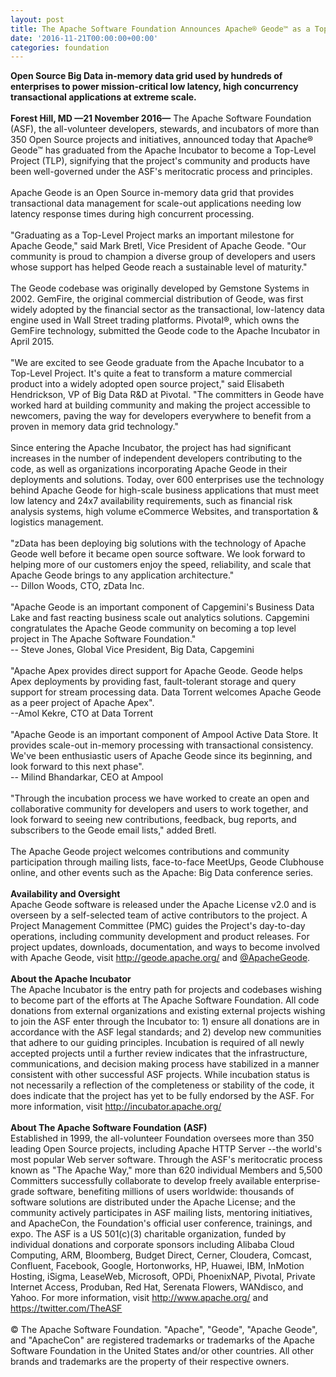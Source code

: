 ```yaml
---
layout: post
title: The Apache Software Foundation Announces Apache® Geode™ as a Top-Level Project
date: '2016-11-21T00:00:00+00:00'
categories: foundation
---
```

<div><b>Open Source Big Data in-memory data grid used by hundreds of enterprises to power mission-critical low latency, high concurrency transactional applications at extreme scale.</b></div> 
  <div><b><br /></b></div> 
  <div><b>Forest Hill, MD —21 November 2016—</b>&nbsp;The Apache Software Foundation (ASF), the all-volunteer developers, stewards, and incubators of more than 350 Open Source projects and initiatives, announced today that Apache® Geode™ has graduated from the Apache Incubator to become a Top-Level Project (TLP), signifying that the project's community and products have been well-governed under the ASF's meritocratic process and principles.</div> 
  <div><br /></div> 
  <div>Apache Geode is an Open Source in-memory data grid that provides transactional data management for scale-out applications needing low latency response times during high concurrent processing.</div> 
  <div><br /></div> 
  <div>&quot;Graduating as a Top-Level Project marks an important milestone for Apache Geode,&quot; said Mark Bretl, Vice President of Apache Geode. &quot;Our community is proud to champion a diverse group of developers and users whose support has helped Geode reach a sustainable level of maturity.&quot;</div> 
  <div><br /></div> 
  <div>The Geode codebase was originally developed by Gemstone Systems in 2002. GemFire, the original commercial distribution of Geode, was first widely adopted by the financial sector as the transactional, low-latency data engine used in Wall Street trading platforms. Pivotal®, which owns the GemFire technology, submitted the Geode code to the Apache Incubator in April 2015.</div> 
  <div><br /></div> 
  <div>&quot;We are excited to see Geode graduate from the Apache Incubator to a Top-Level Project. It's quite a feat to transform a mature commercial product into a widely adopted open source project,&quot; said Elisabeth Hendrickson, VP of Big Data R&amp;D at Pivotal. &quot;The committers in Geode have worked hard at building community and making the project accessible to newcomers, paving the way for developers everywhere to benefit from a proven in memory data grid technology.&quot;</div> 
  <div><br /></div> 
  <div>Since entering the Apache Incubator, the project has had significant increases in the number of independent developers contributing to the code, as well as organizations incorporating Apache Geode in their deployments and solutions. Today, over 600 enterprises use the technology behind Apache Geode for high-scale business applications that must meet low latency and 24x7 availability requirements, such as financial risk analysis systems, high volume eCommerce Websites, and transportation &amp; logistics management.</div> 
  <div><br /></div> 
  <div>&quot;zData has been deploying big solutions with the technology of Apache Geode well before it became open source software. We look forward to helping more of our customers enjoy the speed, reliability, and scale that Apache Geode brings to any application architecture.&quot;</div> 
  <div>-- Dillon Woods, CTO, zData Inc.</div> 
  <div><br /></div> 
  <div>&quot;Apache Geode is an important component of Capgemini's Business Data Lake and fast reacting business scale out analytics solutions. Capgemini congratulates the Apache Geode community on becoming a top level project in The Apache Software Foundation.&quot;&nbsp;</div> 
  <div>-- Steve Jones, Global Vice President, Big Data, Capgemini</div> 
  <div><br /></div> 
  <div>&quot;Apache Apex provides direct support for Apache Geode. Geode helps Apex deployments by providing fast, fault-tolerant storage and query support for stream processing data. Data Torrent welcomes Apache Geode as a peer project of Apache Apex&quot;.</div> 
  <div>--Amol Kekre, CTO at Data Torrent</div> 
  <div><br /></div> 
  <div>&quot;Apache Geode is an important component of Ampool Active Data Store. It provides scale-out in-memory processing with transactional consistency. We've been enthusiastic users of Apache Geode since its beginning, and look forward to this next phase&quot;.</div> 
  <div>-- Milind Bhandarkar, CEO at Ampool</div> 
  <div><br /></div> 
  <div>&quot;Through the incubation process we have worked to create an open and collaborative community for developers and users to work together, and look forward to seeing new contributions, feedback, bug reports, and subscribers to the Geode email lists,&quot; added Bretl.</div> 
  <div><br /></div> 
  <div>The Apache Geode project welcomes contributions and community participation through mailing lists, face-to-face MeetUps, Geode Clubhouse online, and other events such as the Apache: Big Data conference series.</div> 
  <div><br /></div> 
  <div><b>Availability and Oversight</b></div> 
  <div>Apache Geode software is released under the Apache License v2.0 and is overseen by a self-selected team of active contributors to the project. A Project Management Committee (PMC) guides the Project's day-to-day operations, including community development and product releases. For project updates, downloads, documentation, and ways to become involved with Apache Geode, visit <a href="http://geode.apache.org/">http://geode.apache.org/</a>&nbsp;and <a href="https://twitter.com/ApacheGeode">@ApacheGeode</a>.</div> 
  <div><br /></div> 
  <div><b>About the Apache Incubator</b></div> 
  <div>The Apache Incubator is the entry path for projects and codebases wishing to become part of the efforts at The Apache Software Foundation. All code donations from external organizations and existing external projects wishing to join the ASF enter through the Incubator to: 1) ensure all donations are in accordance with the ASF legal standards; and 2) develop new communities that adhere to our guiding principles. Incubation is required of all newly accepted projects until a further review indicates that the infrastructure, communications, and decision making process have stabilized in a manner consistent with other successful ASF projects. While incubation status is not necessarily a reflection of the completeness or stability of the code, it does indicate that the project has yet to be fully endorsed by the ASF. For more information, visit <a href="http://incubator.apache.org/">http://incubator.apache.org/</a></div> 
  <div><br /></div> 
  <div><b>About The Apache Software Foundation (ASF)</b></div> 
  <div>Established in 1999, the all-volunteer Foundation oversees more than 350 leading Open Source projects, including Apache HTTP Server --the world's most popular Web server software. Through the ASF's meritocratic process known as &quot;The Apache Way,&quot; more than 620 individual Members and 5,500 Committers successfully collaborate to develop freely available enterprise-grade software, benefiting millions of users worldwide: thousands of software solutions are distributed under the Apache License; and the community actively participates in ASF mailing lists, mentoring initiatives, and ApacheCon, the Foundation's official user conference, trainings, and expo. The ASF is a US 501(c)(3) charitable organization, funded by individual donations and corporate sponsors including Alibaba Cloud Computing, ARM, Bloomberg, Budget Direct, Cerner, Cloudera, Comcast, Confluent, Facebook, Google, Hortonworks, HP, Huawei, IBM, InMotion Hosting, iSigma, LeaseWeb, Microsoft, OPDi, PhoenixNAP, Pivotal, Private Internet Access, Produban, Red Hat, Serenata Flowers, WANdisco, and Yahoo. For more information, visit <a href="http://www.apache.org/">http://www.apache.org/</a> and <a href="https://twitter.com/TheASF">https://twitter.com/TheASF</a></div> 
  <div><br /></div> 
  <div>© The Apache Software Foundation. &quot;Apache&quot;, &quot;Geode&quot;, &quot;Apache Geode&quot;, and &quot;ApacheCon&quot; are registered trademarks or trademarks of the Apache Software Foundation in the United States and/or other countries. All other brands and trademarks are the property of their respective owners.</div>
